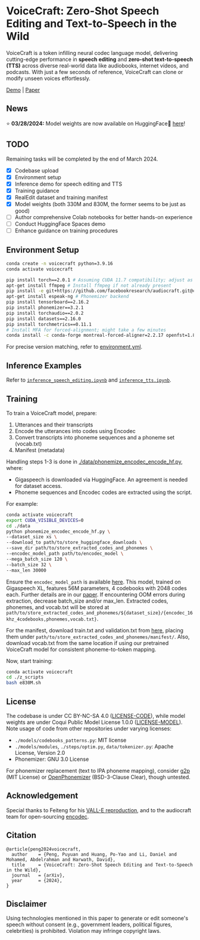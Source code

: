 # VoiceCraft: Zero-Shot Speech Editing and Text-to-Speech in the Wild
VoiceCraft is a token infilling neural codec language model, delivering cutting-edge performance in **speech editing** and **zero-shot text-to-speech (TTS)** across diverse real-world data like audiobooks, internet videos, and podcasts. With just a few seconds of reference, VoiceCraft can clone or modify unseen voices effortlessly.

[Demo](https://jasonppy.github.io/VoiceCraft_web) | [Paper](https://jasonppy.github.io/assets/pdfs/VoiceCraft.pdf)

## News
:star: **03/28/2024:** Model weights are now available on HuggingFace🤗 [here](https://huggingface.co/pyp1/VoiceCraft/tree/main)!

## TODO
Remaining tasks will be completed by the end of March 2024.
- [x] Codebase upload
- [x] Environment setup
- [x] Inference demo for speech editing and TTS
- [x] Training guidance
- [x] RealEdit dataset and training manifest
- [x] Model weights (both 330M and 830M, the former seems to be just as good)
- [ ] Author comprehensive Colab notebooks for better hands-on experience
- [ ] Conduct HuggingFace Spaces demo
- [ ] Enhance guidance on training procedures

## Environment Setup
```bash
conda create -n voicecraft python=3.9.16
conda activate voicecraft

pip install torch==2.0.1 # Assuming CUDA 11.7 compatibility; adjust as needed
apt-get install ffmpeg # Install ffmpeg if not already present
pip install -e git+https://github.com/facebookresearch/audiocraft.git@c5157b5bf14bf83449c17ea1eeb66c19fb4bc7f0#egg=audiocraft
apt-get install espeak-ng # Phonemizer backend
pip install tensorboard==2.16.2
pip install phonemizer==3.2.1
pip install torchaudio==2.0.2
pip install datasets==2.16.0
pip install torchmetrics==0.11.1
# Install MFA for forced-alignment; might take a few minutes
conda install -c conda-forge montreal-forced-aligner=2.2.17 openfst=1.8.2 kaldi=5.5.1068
```

For precise version matching, refer to [environment.yml](./environment.yml).

## Inference Examples
Refer to [`inference_speech_editing.ipynb`](./inference_speech_editing.ipynb) and [`inference_tts.ipynb`](./inference_tts.ipynb).

## Training
To train a VoiceCraft model, prepare:
1. Utterances and their transcripts
2. Encode the utterances into codes using Encodec
3. Convert transcripts into phoneme sequences and a phoneme set (vocab.txt)
4. Manifest (metadata)

Handling steps 1-3 is done in [./data/phonemize_encodec_encode_hf.py](./data/phonemize_encodec_encode_hf.py), where:
- Gigaspeech is downloaded via HuggingFace. An agreement is needed for dataset access.
- Phoneme sequences and Encodec codes are extracted using the script.

For example:

```bash
conda activate voicecraft
export CUDA_VISIBLE_DEVICES=0
cd ./data
python phonemize_encodec_encode_hf.py \
--dataset_size xs \
--download_to path/to/store_huggingface_downloads \
--save_dir path/to/store_extracted_codes_and_phonemes \
--encodec_model_path path/to/encodec_model \
--mega_batch_size 120 \
--batch_size 32 \
--max_len 30000
```

Ensure the `encodec_model_path` is available [here](https://huggingface.co/pyp1/VoiceCraft). This model, trained on Gigaspeech XL, features 56M parameters, 4 codebooks with 2048 codes each. Further details are in our [paper](https://jasonppy.github.io/assets/pdfs/VoiceCraft.pdf). If encountering OOM errors during extraction, decrease batch_size and/or max_len.
Extracted codes, phonemes, and vocab.txt will be stored at `path/to/store_extracted_codes_and_phonemes/${dataset_size}/{encodec_16khz_4codebooks,phonemes,vocab.txt}`.

For the manifest, download train.txt and validation.txt from [here](https://huggingface.co/datasets/pyp1/VoiceCraft_RealEdit/tree/main), placing them under `path/to/store_extracted_codes_and_phonemes/manifest/`. Also, download vocab.txt from the same location if using our pretrained VoiceCraft model for consistent phoneme-to-token mapping.

Now, start training:

```bash
conda activate voicecraft
cd ./z_scripts
bash e830M.sh
```

## License
The codebase is under CC BY-NC-SA 4.0 ([LICENSE-CODE](./LICENSE-CODE)), while model weights are under Coqui Public Model License 1.0.0 ([LICENSE-MODEL](./LICENSE-MODEL)). Note usage of code from other repositories under varying licenses:
- `./models/codebooks_patterns.py`: MIT license
- `./models/modules`, `./steps/optim.py`, `data/tokenizer.py`: Apache License, Version 2.0
- Phonemizer: GNU 3.0 License

For phonemizer replacement (text to IPA phoneme mapping), consider [g2p](https://github.com/roedoejet/g2p) (MIT License) or [OpenPhonemizer](https://github.com/NeuralVox/OpenPhonemizer) (BSD-3-Clause Clear), though untested.

## Acknowledgement
Special thanks to Feiteng for his [VALL-E reproduction](https://github.com/lifeiteng/vall-e), and to the audiocraft team for open-sourcing [encodec](https://github.com/facebookresearch/audiocraft).

## Citation
```
@article{peng2024voicecraft,
  author    = {Peng, Puyuan and Huang, Po-Yao and Li, Daniel and Mohamed, Abdelrahman and Harwath, David},
  title     = {VoiceCraft: Zero-Shot Speech Editing and Text-to-Speech in the Wild},
  journal   = {arXiv},
  year      = {2024},
}
```

## Disclaimer
Using technologies mentioned in this paper to generate or edit someone's speech without consent (e.g., government leaders, political figures, celebrities) is prohibited. Violation may infringe copyright laws.

